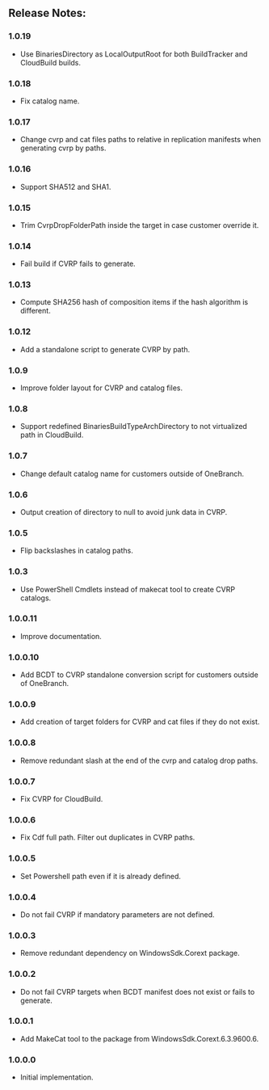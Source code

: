﻿## Release Notes:

### 1.0.19
 - Use BinariesDirectory as LocalOutputRoot for both BuildTracker and CloudBuild builds.
### 1.0.18
 - Fix catalog name.
### 1.0.17
 - Change cvrp and cat files paths to relative in replication manifests when generating cvrp by paths.
### 1.0.16
 - Support SHA512 and SHA1.
### 1.0.15
 - Trim CvrpDropFolderPath inside the target in case customer override it.
### 1.0.14
 - Fail build if CVRP fails to generate.
### 1.0.13
 - Compute SHA256 hash of composition items if the hash algorithm is different.
### 1.0.12
 - Add a standalone script to generate CVRP by path.
### 1.0.9
 - Improve folder layout for CVRP and catalog files.
### 1.0.8
 - Support redefined BinariesBuildTypeArchDirectory to not virtualized path in CloudBuild.
### 1.0.7
 - Change default catalog name for customers outside of OneBranch.
### 1.0.6
 - Output creation of directory to null to avoid junk data in CVRP.
### 1.0.5
 - Flip backslashes in catalog paths.
### 1.0.3
 - Use PowerShell Cmdlets instead of makecat tool to create CVRP catalogs.
### 1.0.0.11
 - Improve documentation.
### 1.0.0.10
 - Add BCDT to CVRP standalone conversion script for customers outside of OneBranch.
### 1.0.0.9
 - Add creation of target folders for CVRP and cat files if they do not exist.
### 1.0.0.8
 - Remove redundant slash at the end of the cvrp and catalog drop paths.
### 1.0.0.7
 - Fix CVRP for CloudBuild.
### 1.0.0.6
 - Fix Cdf full path. Filter out duplicates in CVRP paths.
### 1.0.0.5
 - Set Powershell path even if it is already defined.
### 1.0.0.4
 - Do not fail CVRP if mandatory parameters are not defined.
### 1.0.0.3
 - Remove redundant dependency on WindowsSdk.Corext package.
### 1.0.0.2
 - Do not fail CVRP targets when BCDT manifest does not exist or fails to generate.
### 1.0.0.1
 - Add MakeCat tool to the package from WindowsSdk.Corext.6.3.9600.6.
### 1.0.0.0
 - Initial implementation.